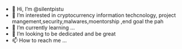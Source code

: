 - 👋 Hi, I’m @silentpistu
- 👀 I’m interested in cryptocurrency information techcnology, project mangement,security,malwares,moentorship ,end goal the pah 
- 🌱 I’m currently learning ...
- 💞️ I’m looking to be dedicated and be great
- 📫 How to reach me  ...

<!---
silentpistu/silentpistu is a ✨ special ✨ repository because its `README.md` (this file) appears on your GitHub profile.
You can click the Preview link to take a look at your changes.
--->
